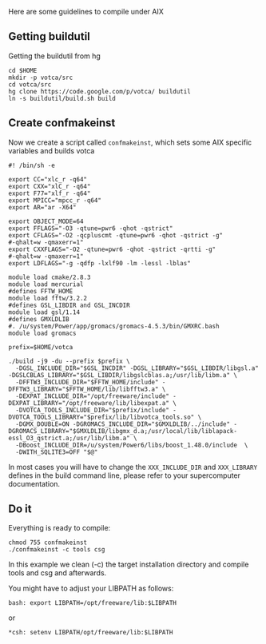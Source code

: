 Here are some guidelines to compile under AIX

## Getting buildutil ##

Getting the buildutil from hg
```
cd $HOME
mkdir -p votca/src
cd votca/src
hg clone https://code.google.com/p/votca/ buildutil
ln -s buildutil/build.sh build
```

## Create confmakeinst ##
Now we create a script called `confmakeinst`, which sets some AIX specific variables and builds votca
```
#! /bin/sh -e

export CC="xlc_r -q64"
export CXX="xlC_r -q64"
export F77="xlf_r -q64"
export MPICC="mpcc_r -q64"
export AR="ar -X64"

export OBJECT_MODE=64
export FFLAGS="-O3 -qtune=pwr6 -qhot -qstrict"
export CFLAGS="-O2 -qcpluscmt -qtune=pwr6 -qhot -qstrict -g"
#-qhalt=w -qmaxerr=1"
export CXXFLAGS="-O2 -qtune=pwr6 -qhot -qstrict -qrtti -g"
#-qhalt=w -qmaxerr=1"
export LDFLAGS="-g -qdfp -lxlf90 -lm -lessl -lblas"

module load cmake/2.8.3
module load mercurial
#defines FFTW_HOME
module load fftw/3.2.2
#defines GSL_LIBDIR and GSL_INCDIR
module load gsl/1.14
#defines GMXLDLIB
#. /u/system/Power/app/gromacs/gromacs-4.5.3/bin/GMXRC.bash
module load gromacs

prefix=$HOME/votca

./build -j9 -du --prefix $prefix \
  -DGSL_INCLUDE_DIR="$GSL_INCDIR" -DGSL_LIBRARY="$GSL_LIBDIR/libgsl.a" -DGSLCBLAS_LIBRARY="$GSL_LIBDIR/libgslcblas.a;/usr/lib/libm.a" \
  -DFFTW3_INCLUDE_DIR="$FFTW_HOME/include" -DFFTW3_LIBRARY="$FFTW_HOME/lib/libfftw3.a" \
  -DEXPAT_INCLUDE_DIR="/opt/freeware/include" -DEXPAT_LIBRARY="/opt/freeware/lib/libexpat.a" \
  -DVOTCA_TOOLS_INCLUDE_DIR="$prefix/include" -DVOTCA_TOOLS_LIBRARY="$prefix/lib/libvotca_tools.so" \
  -DGMX_DOUBLE=ON -DGROMACS_INCLUDE_DIR="$GMXLDLIB/../include" -DGROMACS_LIBRARY="$GMXLDLIB/libgmx_d.a;/usr/local/lib/liblapack-essl_O3_qstrict.a;/usr/lib/libm.a" \
  -DBoost_INCLUDE_DIR=/u/system/Power6/libs/boost_1.48.0/include  \
  -DWITH_SQLITE3=OFF "$@"
```

In most cases you will have to change the `XXX_INCLUDE_DIR` and `XXX_LIBRARY` defines in the build command line, please refer to your supercomputer documentation.

## Do it ##
Everything is ready to compile:
```
chmod 755 confmakeinst
./confmakeinst -c tools csg
```
In this example we clean (-c) the target installation directory and compile tools and csg and afterwards.

You might have to adjust your LIBPATH as follows:
```
bash: export LIBPATH=/opt/freeware/lib:$LIBPATH 
```
or
```
*csh: setenv LIBPATH/opt/freeware/lib:$LIBPATH
```